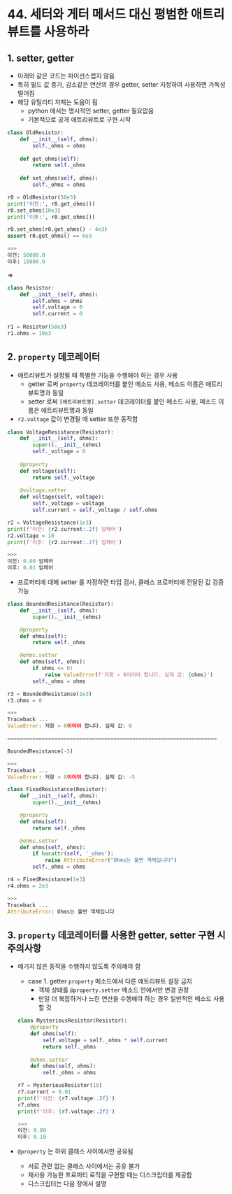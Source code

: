 # 44. 세터와 게터 메서드 대신 평범한 애트리뷰트를 사용하라

## 1. setter, getter

- 아래와 같은 코드는 파이선스럽지 않음
- 특히 필드 값 증가, 감소같은 연산의 경우 getter, setter 지정하여 사용하면 가독성 떨어짐
- 해당 유틸리티 자체는 도움이 됨
    - python 에서는 명시적인 setter, getter 필요없음
    - 기본적으로 공개 애트리뷰트로 구현 시작

```python
class OldResistor:
    def __init__(self, ohms):
        self._ohms = ohms
        
    def get_ohms(self):
        return self._ohms
        
    def set_ohms(self, ohms):
        self._ohms = ohms

r0 = OldResistor(50e3)
print('이전:', r0.get_ohms())
r0.set_ohms(10e3)
print('이후:', r0.get_ohms())

r0.set_ohms(r0.get_ohms() - 4e3)
assert r0.get_ohms() == 6e3

>>>
이전: 50000.0
이후: 10000.0

```

⇒

```python
class Resistor:
    def __init__(self, ohms):
        self.ohms = ohms
        self.voltage = 0
        self.current = 0
        
r1 = Resistor(50e3)
r1.ohms = 10e3
```

## 2. `property` 데코레이터

- 애트리뷰트가 설정될 때 특별한 기능을 수행해야 하는 경우 사용
    - getter 로써 `property` 데코레이터를 붙인 메소드 사용, 메소드 이름은 애트리뷰트명과 동일
    - setter 로써 `[애트리뷰트명].setter` 데코레이터를 붙인 메소드 사용, 메소드 이름은 애트리뷰트명과 동일
- `r2.voltage` 값이 변경될 때 setter 또한 동작함

```python
class VoltageResistance(Resistor):
    def __init__(self, ohms):
        super().__init__(ohms)
        self._voltage = 0
        
    @property
    def voltage(self):
        return self._voltage
        
    @voltage.setter
    def voltage(self, voltage):
        self._voltage = voltage 
        self.current = self._voltage / self.ohms

r2 = VoltageResistance(1e3)
print(f'이전: {r2.current:.2f} 암페어')
r2.voltage = 10
print(f'이후: {r2.current:.2f} 암페어')

>>>
이전: 0.00 암페어 
이후: 0.01 암페어
```

- 프로퍼티에 대해 setter 를 지정하면 타입 검사, 클래스 프로퍼티에 전달된 값 검증 가능

```python
class BoundedResistance(Resistor):
    def __init__(self, ohms):
        super().__init__(ohms)

    @property
    def ohms(self):
        return self._ohms

    @ohms.setter
    def ohms(self, ohms):
        if ohms <= 0:
            raise ValueError(f'저항 > 0이어야 합니다. 실제 값: {ohms}') 
        self._ohms = ohms

r3 = BoundedResistance(1e3)
r3.ohms = 0

>>>
Traceback ...
ValueError: 저항 > 0이어야 합니다. 실제 값: 0

===================================================================

BoundedResistance(-5)

>>>
Traceback ...
ValueError: 저항 > 0이어야 합니다. 실제 값: -5
```

```python
class FixedResistance(Resistor):
    def __init__(self, ohms):
        super().__init__(ohms)

    @property
    def ohms(self):
        return self._ohms

    @ohms.setter
    def ohms(self, ohms):
        if hasattr(self, '_ohms'):
            raise AttributeError("Ohms는 불변 객체입니다")
        self._ohms = ohms

r4 = FixedResistance(1e3)
r4.ohms = 2e3

>>>
Traceback ...
AttributeError: Ohms는 불변 객체입니다
```

## 3. `property` 데코레이터를 사용한 getter, setter 구현 시 주의사항

- 예기치 않은 동작을 수행하지 않도록 주의해야 함
    - case 1. getter `property` 메소드에서 다른 애트리뷰트 설정 금지
        - 객체 상태를 `@property.setter` 메소드 안에서만 변경 권장
        - 만일 더 복잡하거나 느린 연산을 수행해야 하는 경우 일반적인 메소드 사용할 것
    
    ```python
    class MysteriousResistor(Resistor):
        @property
        def ohms(self):
            self.voltage = self._ohms * self.current
            return self._ohms
            
        @ohms.setter
        def ohms(self, ohms):
            self._ohms = ohms
    
    r7 = MysteriousResistor(10)
    r7.current = 0.01
    print(f'이전: {r7.voltage:.2f}')
    r7.ohms
    print(f'이후: {r7.voltage:.2f}')
    
    >>>
    이전: 0.00
    이후: 0.10
    ```
    
- `@property` 는 하위 클래스 사이에서만 공유됨
    - 서로 관련 없는 클래스 사이에서는 공유 불가
    - 재사용 가능한 프로퍼티 로직을 구현할 때는 디스크립터를 제공함
    - 디스크립터는 다음 장에서 설명